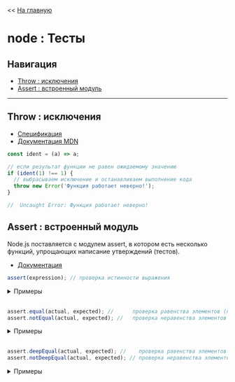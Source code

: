 << [На главную](./README.md)

# node : Тесты

## Навигация

- [Throw : исключения](#throw--исключения)
- [Assert : встроенный модуль](#assert--встроенный-модуль)

---

## Throw : исключения

- [Спецификация](https://tc39.es/ecma262/#sec-throw-statement)
- [Документация MDN](https://developer.mozilla.org/ru/docs/Web/JavaScript/Reference/Statements/throw)

<a id="throw"></a>

```js
const ident = (a) => a;

// если результат функции не равен ожидаемому значению
if (ident(1) !== 1) {
  // выбрасываем исключение и останавливаем выполнение кода
  throw new Error('Функция работает неверно!');
}

//  Uncaught Error: Функция работает неверно!
```

## Assert : встроенный модуль

<a id="assert"></a>

Node.js поставляется с модулем assert, в котором есть несколько функций, упрощающих написание утверждений (тестов).

- [Документация](https://nodejs.org/api/assert.html)

```js
assert(expression); // проверка истинности выражения
```

<details>
<summary>Примеры</summary>

```js
const ident = (a) => a;

assert(ident(1), 1); //   ==> всё ок
assert(ident(2), 1); //   ==> выдаст ошибку

// Uncaught AssertionError [ERR_ASSERTION]: false == true
//    generatedMessage: true,
//    code: 'ERR_ASSERTION',
//    actual: false,
//    expected: true,
//    operator: '=='
```

</details><br>

```js
assert.equal(actual, expected); //      проверка равенства элементов (по ссылке)
assert.notEqual(actual, expected); //   проверка неравенства элементов (по ссылке)
```

<details>
<summary>Примеры</summary>

```js
const ident = (a) => a;

assert.equal(ident(1), 1); //         ==> всё ок
assert.equal(ident([1]), [1]); //     ==> выдаст ошибку

// Uncaught AssertionError [ERR_ASSERTION]: [1] == [1]
//    generatedMessage: true,
//    code: 'ERR_ASSERTION',
//    actual: [1],
//    expected: [1],
//    operator: '=='

assert.notEqual(ident(2), 1); //      ==> всё ок
assert.notEqual(ident([1]), [1]); //  ==> всё ок
assert.notEqual(ident(1), 1); //      ==> выдаст ошибку

// Uncaught AssertionError [ERR_ASSERTION]: 1 != 1
//    generatedMessage: true,
//    code: 'ERR_ASSERTION',
//    actual: 1,
//    expected: 1,
//    operator: '!='
```

</details><br>

```js
assert.deepEqual(actual, expected); //    проверка равенства элементов (по значению)
assert.notDeepEqual(actual, expected); // проверка неравенства элементов (по значению)
```

<details>
<summary>Примеры</summary>

```js
const ident = (a) => a;

assert.deepEqual(ident([1]), [1]); //   ==> всё ок
assert.deepEqual(ident([2]), [1]); //   ==> выдаст ошибку

// Uncaught AssertionError [ERR_ASSERTION]: Expected values to be loosely deep-equal: [2] should loosely deep-equal [1]
//    generatedMessage: true,
//    code: 'ERR_ASSERTION',
//    actual: [2],
//    expected: [1],
//    operator: 'deepEqual'

assert.notDeepEqual(ident([2]), [1]); //   ==> всё ок
assert.notDeepEqual(ident([1]), [1]); //   ==> выдаст ошибку

// Uncaught: AssertionError [ERR_ASSERTION]: Expected "actual" not to be loosely deep-equal to: [1]
//    generatedMessage: true,
//    code: 'ERR_ASSERTION',
//    actual: [1],
//    expected: [1],
//    operator: 'notDeepEqual'
```

</details><br>
